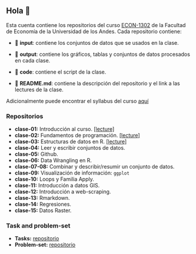 ## Hola 👋

Esta cuenta contiene los repositorios del curso [ECON-1302](https://github.com/taller-r-202302) de la Facultad de Economía de la Universidad de los Andes. Cada repositorio contiene:

- :file_folder: **input**: contiene los conjuntos de datos que se usados en la clase.

- :file_folder: **output**: contiene los gráficos, tablas y conjuntos de datos procesados en cada clase. 

- :file_folder: **code**: contiene el script de la clase.

- :book: **README.md**: contiene la descripción del repositorio y el link a las lectures de la clase.

Adicionalmente puede encontrar el syllabus del curso [aquí](https://github.com/taller-r-202302/.github/blob/main/syllabus.pdf)

### Repositorios
- **clase-01:** Introducción al curso. [[lecture]](https://lectures-r.gitlab.io/taller-r/clase-01/)
- **clase-02:** Fundamentos de programación. [[lecture]](https://lectures-r.gitlab.io/taller-r/clase-02/) 
- **clase-03:** Estructuras de datos en R. [[lecture]](https://lectures-r.gitlab.io/taller-r/clase-03/) 
- **clase-04:** Leer y escribir conjuntos de datos.
- **clase-05:** Github.
- **clase-06:** Data Wrangling en R.
- **clase-07-08:** Combinar y describir/resumir un conjunto de datos.
- **clase-09:** Visualización de información: `ggplot`
- **clase-10:** Loops y Familia Apply.
- **clase-11:** Introducción a datos GIS.
- **clase-12:** Introducción a web-scraping.
- **clase-13:** Rmarkdown.
- **clase-14:** Regresiones.
- **clase-15:** Datos Raster.

### Task and problem-set

- **Tasks:** [repositorio](https://github.com/taller-r-202401/tasks)
- **Problem-set:** [repositorio](https://github.com/taller-r-202401/problem-sets)
